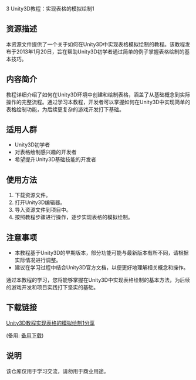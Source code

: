 3 Unity3D教程：实现表格的模拟绘制1

## 资源描述

本资源文件提供了一个关于如何在Unity3D中实现表格模拟绘制的教程。该教程发布于2013年1月20日，旨在帮助Unity3D初学者通过简单的例子掌握表格绘制的基本技巧。

## 内容简介

教程详细介绍了如何在Unity3D环境中创建和绘制表格，涵盖了从基础概念到实际操作的完整流程。通过学习本教程，开发者可以掌握如何在Unity3D中实现简单的表格绘制功能，为后续更复杂的游戏开发打下基础。

## 适用人群

- Unity3D初学者
- 对表格绘制感兴趣的开发者
- 希望提升Unity3D基础技能的开发者

## 使用方法

1. 下载资源文件。
2. 打开Unity3D编辑器。
3. 导入资源文件到项目中。
4. 按照教程步骤进行操作，逐步实现表格的模拟绘制。

## 注意事项

- 本教程基于Unity3D的早期版本，部分功能可能与最新版本有所不同，请根据实际情况进行调整。
- 建议在学习过程中结合Unity3D官方文档，以便更好地理解相关概念和操作。

通过本教程的学习，您将能够掌握在Unity3D中实现表格绘制的基本方法，为后续的游戏开发和项目实践打下坚实的基础。

## 下载链接
[Unity3D教程实现表格的模拟绘制1分享](https://pan.quark.cn/s/e1224e5f2b14) 

(备用: [备用下载](https://pan.baidu.com/s/1_lMbaTcmAV2-f4FZsQPtkA?pwd=1234))

## 说明

该仓库仅用于学习交流，请勿用于商业用途。
